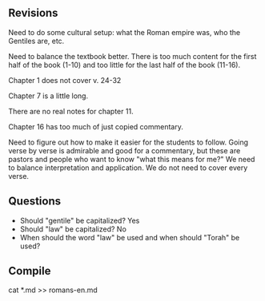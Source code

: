 ## Revisions

Need to do some cultural setup: what the Roman empire was, who the Gentiles are, etc.

Need to balance the textbook better. There is too much content for the first half of the book (1-10) and too little for the last half of the book (11-16).

Chapter 1 does not cover v. 24-32

Chapter 7 is a little long.

There are no real notes for chapter 11.

Chapter 16 has too much of just copied commentary.

Need to figure out how to make it easier for the students to follow. Going verse by verse is admirable and good for a commentary, but these are pastors and people who want to know "what this means for me?" We need to balance interpretation and application. We do not need to cover every verse.

## Questions

- Should "gentile" be capitalized? Yes
- Should "law" be capitalized? No
- When should the word "law" be used and when should "Torah" be used?

## Compile

cat \*.md >> romans-en.md

